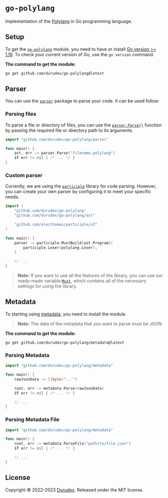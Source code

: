 # `go-polylang`

Implementation of the [Polylang](https://github.com/polybase/polylang) in Go programming language.

## Setup

To get the [`go-polylang`](https://github.com/durudex/go-polylang) module, you need to have or install [Go version >= 1.19](https://go.dev/dl/). To check your current version of Go, use the `go version` command.

**The command to get the module:**

```bash
go get github.com/durudex/go-polylang@latest
```

## Parser

You can use the [`parser`](https://pkg.go.dev/github.com/durudex/go-polylang/parser) package to parse your code. It can be used follow:

### Parsing files

To parse a file or directory of files, you can use the [`parser.Parse()`](https://pkg.go.dev/github.com/durudex/go-polylang/parser#Parse) function by passing the required file or directory path to its arguments.

```go
import "github.com/durudex/go-polylang/parser"

func main() {
    ast, err := parser.Parse("filename.polylang")
    if err != nil { /* ... */ }
}
```

### Custom parser

Currently, we are using the [`participle`](github.com/alecthomas/participle) library for code parsing. However, you can create your own parser by configuring it to meet your specific needs.

```go
import (
    "github.com/durudex/go-polylang"
    "github.com/durudex/go-polylang/ast"

    "github.com/alecthomas/participle/v2"
)

func main() {
    parser := participle.MustBuild[ast.Program](
        participle.Lexer(polylang.Lexer),
    )

    // ...
}
```

> **Note:**
> If you want to use all the features of the library, you can use our ready-made variable [`Must`](https://pkg.go.dev/github.com/durudex/go-polylang/parser#Must), which contains all of the necessary settings for using the library.

## Metadata

To starting using [metadata](https://pkg.go.dev/github.com/durudex/go-polylang/metadata), you need to install the module.

> **Note:**
> The data of the metadata that you want to parse must be JSON.

**The command to get the module:**

```
go get github.com/durudex/go-polylang/metadata@latest
```

### Parsing Metadata

```go
import "github.com/durudex/go-polylang/metadata"

func main() {
    rawJsonData := []byte("...")

    root, err := metadata.Parse(rawJsonData)
    if err != nil { /* ... */ }

    // ...
}
```

### Parsing Metadata File

```go
import "github.com/durudex/go-polylang/metadata"

func main() {
    root, err := metadata.ParseFile("path/to/file.json")
    if err != nil { /* ... */ }

    // ...
}
```

## License

Copyright © 2022-2023 [Durudex](https://github.com/durudex). Released under the MIT license.
